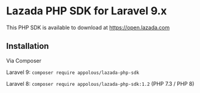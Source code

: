 # Lazada PHP SDK for Laravel 9.x

This PHP SDK is available to download at https://open.lazada.com

## Installation

Via Composer

Laravel 9: `composer require appolous/lazada-php-sdk`

Laravel 8: `composer require appolous/lazada-php-sdk:1.2` (PHP 7.3 / PHP 8)
